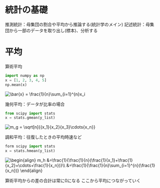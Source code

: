 # 統計の基礎

推測統計：母集団の割合や平均から推論する(統計学のメイン)
記述統計：母集団から一部のデータを取り出し(標本)、分析する

# 平均

算術平均

```python
import numpy as np
x = [1, 2, 3, 4, 5]
np.mean(x)
```

<img src="https://latex.codecogs.com/gif.latex?\bar{x}&space;=&space;\frac{1}{n}\sum_{i=1}^{n}x_i" title="\bar{x} = \frac{1}{n}\sum_{i=1}^{n}x_i" />

幾何平均：データが比率の場合

```python
from scipy import stats
x = stats.gmean(y_list)
```

<img src="https://latex.codecogs.com/gif.latex?m_g&space;=&space;\sqrt[n]{{x_1}{x_2}{x_3}\cdots{x_n}}" title="m_g = \sqrt[n]{{x_1}{x_2}{x_3}\cdots{x_n}}" />

調和平均：往復したときの平均時速など

```python
form scipy import stats
x = stats.hmean(y_list)
```

<img src="https://latex.codecogs.com/gif.latex?\begin{align}&space;m_h&space;&=\frac{1}{\frac{1}{n}(\frac{1}{x_1}&plus;\frac{1}{x_2}&plus;\cdots&plus;\frac{1}{x_n})}\\&space;&=\frac{1}{\frac{1}{n}\sum_{i=1}^{n}(\frac{1}{x_n})}&space;\end{align}" title="\begin{align} m_h &=\frac{1}{\frac{1}{n}(\frac{1}{x_1}+\frac{1}{x_2}+\cdots+\frac{1}{x_n})}\\ &=\frac{1}{\frac{1}{n}\sum_{i=1}^{n}(\frac{1}{x_n})} \end{align}" />

算術平均からの差の合計は常に0になる
ここから平均につながっていく